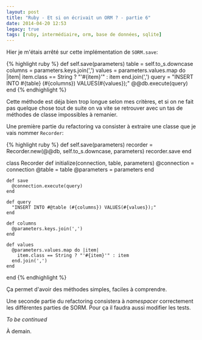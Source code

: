 ```yaml
---
layout: post
title: "Ruby - Et si on écrivait un ORM ? - partie 6"
date: 2014-04-20 12:53
legacy: true
tags: [ruby, intermédiaire, orm, base de données, sqlite]
---
```




Hier je m'étais arrêté sur cette implémentation de `SORM.save`:

{% highlight ruby %}
  def self.save(parameters)
    table = self.to_s.downcase
    columns = parameters.keys.join(',')
    values = parameters.values.map do |item|
      item.class == String ? "'#{item}'" : item
    end.join(',')
    query = "INSERT INTO #{table} (#{columns}) VALUES(#{values});"
    @@db.execute(query)
  end
{% endhighlight %}

Cette méthode est déja bien trop longue selon mes critères, et si on ne fait
pas quelque chose tout de suite on va vite se retrouver avec un tas de
méthodes de classe impossibles à remanier.

<!-- more -->

Une première partie du refactoring va consister à extraire une classe que
je vais nommer `Recorder`:

{% highlight ruby %}
  def self.save(parameters)
    recorder = Recorder.new(@@db, self.to_s.downcase, parameters)
    recorder.save
  end

  class Recorder
    def initialize(connection, table, parameters)
      @connection = connection
      @table = table
      @parameters = parameters
    end

    def save
      @connection.execute(query)
    end

    def query
      "INSERT INTO #@table (#{columns}) VALUES(#{values});"
    end

    def columns
      @parameters.keys.join(',')
    end

    def values
      @parameters.values.map do |item|
        item.class == String ? "'#{item}'" : item
      end.join(',')
    end
  end
{% endhighlight %}

Ça permet d'avoir des méthodes simples, faciles à comprendre.

Une seconde partie du refactoring consistera à *namespacer* correctement
les différentes parties de SORM. Pour ça il faudra aussi modifier les tests.

*To be continued*



À demain.




